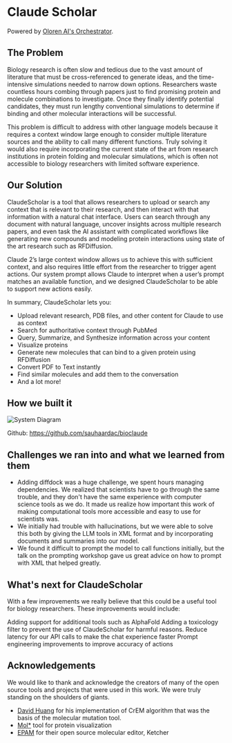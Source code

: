 # Claude Scholar

Powered by [Oloren AI's Orchestrator](oloren.ai).

## The Problem
Biology research is often slow and tedious due to the vast amount of literature that must be cross-referenced to generate ideas, and the time-intensive simulations needed to narrow down options. Researchers waste countless hours combing through papers just to find promising protein and molecule combinations to investigate. Once they finally identify potential candidates, they must run lengthy conventional simulations to determine if binding and other molecular interactions will be successful. 

This problem is difficult to address with other language models because it requires a context window large enough to consider multiple literature sources and the ability to call many different functions. Truly solving it would also require incorporating the current state of the art from research institutions in protein folding and molecular simulations, which is often not accessible to biology researchers with limited software experience. 

## Our Solution

ClaudeScholar is a tool that allows researchers to upload or search any context that is relevant to their research, and then interact with that information with a natural chat interface. Users can search through any document with natural language, uncover insights across multiple research papers, and even task the AI assistant with complicated workflows like generating new compounds and modeling protein interactions using state of the art research such as RFDiffusion.

Claude 2’s large context window allows us to achieve this with sufficient context, and also requires little effort from the researcher to trigger agent actions. Our system prompt allows Claude to interpret when a user’s prompt matches an available function, and we designed ClaudeScholar to be able to support new actions easily. 

In summary, ClaudeScholar lets you:
- Upload relevant research, PDB files, and other content for Claude to use as context
- Search for authoritative context through PubMed
- Query, Summarize, and Synthesize information across your content
- Visualize proteins 
- Generate new molecules that can bind to a given protein using RFDiffusion
- Convert PDF to Text instantly
- Find similar molecules and add them to the conversation
- And a lot more!


## How we built it
![System Diagram](https://i.imgur.com/tYkOO1n.png)

Github: https://github.com/sauhaardac/bioclaude

## Challenges we ran into and what we learned from them
- Adding diffdock was a huge challenge, we spent hours managing dependencies. We realized that scientists have to go through the same trouble, and they don't have the same experience with computer science tools as we do. It made us realize how important this work of making computational tools more accessible and easy to use for scientists was.
- We initially had trouble with hallucinations, but we were able to solve this both by giving the LLM tools in XML format and by incorporating documents and summaries into our model.
- We found it difficult to prompt the model to call functions initially, but the talk on the prompting workshop gave us great advice on how to prompt with XML that helped greatly.

## What's next for ClaudeScholar

With a few improvements we really believe that this could be a useful tool for biology researchers. These improvements would include: 

Adding support for additional tools such as AlphaFold
Adding a toxicology filter to prevent the use of ClaudeScholar for harmful reasons. 
Reduce latency for our API calls to make the chat experience faster
Prompt engineering improvements to improve accuracy of actions

## Acknowledgements 
We would like to thank and acknowledge the creators of many of the open source tools and projects that were used in this work. We were truly standing on the shoulders of giants.
- [David Huang](https://twitter.com/dhuang26) for his implementation of CrEM algorithm that was the basis of the molecular mutation tool.
- [Mol*](molstar.org) tool for protein visualization
- [EPAM](https://lifescience.opensource.epam.com/ketcher/index.html) for their open source molecular editor, Ketcher

